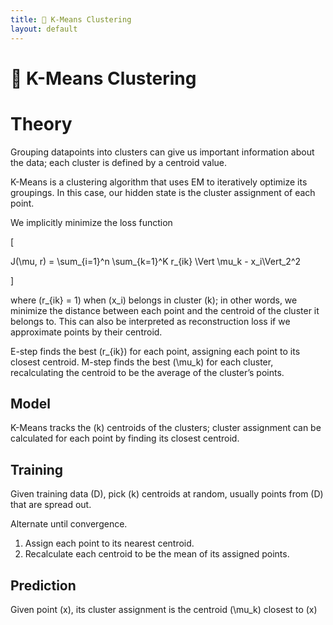 ```yaml
---
title: 🎒 K-Means Clustering
layout: default
---
```


# 🎒 K-Means Clustering

# Theory
Grouping datapoints into clusters can give us important information about the data; each cluster is defined by a centroid value.

K-Means is a clustering algorithm that uses EM to iteratively optimize its groupings. In this case, our hidden state is the cluster assignment of each point.

We implicitly minimize the loss function 

\[

J(\mu, r) = \sum_{i=1}^n \sum_{k=1}^K r_{ik} \Vert \mu_k - x_i\Vert_2^2

\]

where \(r_{ik} = 1\) when \(x_i\) belongs in cluster \(k\); in other words, we minimize the distance between each point and the centroid of the cluster it belongs to. This can also be interpreted as reconstruction loss if we approximate points by their centroid.

E-step finds the best \(r_{ik}\) for each point, assigning each point to its closest centroid. M-step finds the best \(\mu_k\) for each cluster, recalculating the centroid to be the average of the cluster’s points.

## Model
K-Means tracks the \(k\) centroids of the clusters; cluster assignment can be calculated for each point by finding its closest centroid.

## Training
Given training data \(D\), pick \(k\) centroids at random, usually points from \(D\) that are spread out.

Alternate until convergence.
1. Assign each point to its nearest centroid.
2. Recalculate each centroid to be the mean of its assigned points.

## Prediction
Given point \(x\), its cluster assignment is the centroid \(\mu_k\) closest to \(x\)